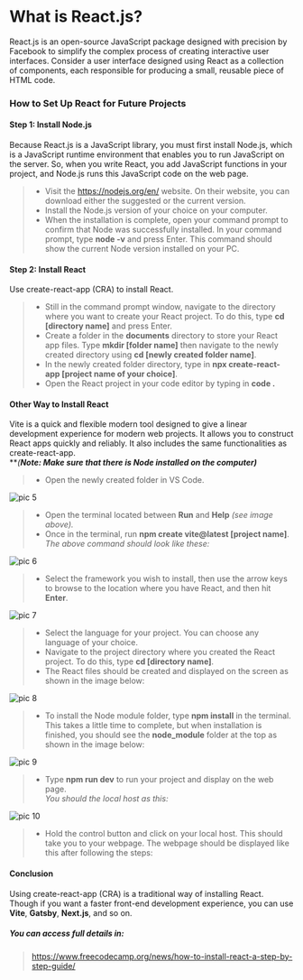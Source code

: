 # What is React.js?
React.js is an open-source JavaScript package designed with precision by Facebook to simplify the complex process of creating interactive user interfaces. Consider a user interface designed using React as a collection of components, each responsible for producing a small, reusable piece of HTML code.

### How to Set Up React  for Future Projects

#### Step 1: Install Node.js
Because React.js is a JavaScript library, you must first install Node.js, which is a JavaScript runtime environment that enables you to run JavaScript on the server. So, when you write React, you add JavaScript functions in your project, and Node.js runs this JavaScript code on the web page.

> - Visit the <https://nodejs.org/en/> website. On their website, you can download either the suggested or the current version.<br>
> - Install the Node.js version of your choice on your computer.<br>
> - When the installation is complete, open your command prompt to confirm that Node was successfully installed. In your command prompt, type **node -v** and press Enter. This command should show the current Node version installed on your PC.

#### Step 2: Install React
Use create-react-app (CRA) to install React.

> - Still in the command prompt window, navigate to the directory where you want to create your React project. To do this, type **cd [directory name]** and press Enter.<br>
> - Create a folder in the **documents** directory to store your React app files. Type **mkdir [folder name]** then navigate to the newly created directory using **cd [newly created folder name]**.<br>
> - In the newly created folder directory, type in **npx create-react-app [project name of your choice]**.<br>
> - Open the React project in your code editor by typing in **code .**

#### Other Way to Install React
Vite is a quick and flexible modern tool designed to give a linear development experience for modern web projects. It allows you to construct React apps quickly and reliably. It also includes the same functionalities as create-react-app.<br>
***(**Note: Make sure that there is Node installed on the computer)***

> - Open the newly created folder in VS Code.<br>

![pic 5](https://www.freecodecamp.org/news/content/images/2024/02/Vite_React---Visual-Studio-Code-2_2_2024-8_10_22-AM.png)<br>

> - Open the terminal located between **Run** and **Help** *(see image above).*<br>
> - Once in the terminal, run **npm create vite@latest [project name]**.<br>
*The above command should look like these:*<br>

![pic 6](https://www.freecodecamp.org/news/content/images/2024/02/Vite_React---Visual-Studio-Code-2_2_2024-8_30_00-AM.png)<br>

> - Select the framework you wish to install, then use the arrow keys to browse to the location where you have React, and then hit **Enter**.<br>

![pic 7](https://www.freecodecamp.org/news/content/images/2024/02/Vite_React---Visual-Studio-Code-2_2_2024-8_36_40-AM.png)<br>
> - Select the language for your project. You can choose any language of your choice.<br>
> - Navigate to the project directory where you created the React project. To do this, type **cd [directory name]**.<br>
> - The React files should be created and displayed on the screen as shown in the image below:<br>

![pic 8](https://www.freecodecamp.org/news/content/images/2024/02/Vite_React---Visual-Studio-Code-2_2_2024-8_49_58-AM.png)<br>
> - To install the Node module folder, type **npm install** in the terminal. This takes a little time to complete, but when installation is finished, you should see the **node_module** folder at the top as shown in the image below:<br>

![pic 9](https://www.freecodecamp.org/news/content/images/2024/02/Vite_React---Visual-Studio-Code-2_2_2024-9_02_48-AM.png)<br>
> -  Type **npm run dev** to run your project and display on the web page.<br>
*You should the local host as this:*<br>

![pic 10](https://www.freecodecamp.org/news/content/images/2024/02/vite.config.js---Vite_React---Visual-Studio-Code-2_2_2024-9_11_55-AM.png)<br>
> - Hold the control button and click on your local host. This should take you to your webpage. The webpage should be displayed like this after following the steps:<br>

#### Conclusion
Using create-react-app (CRA) is a traditional way of installing React. Though if you want a faster front-end development experience, you can use **Vite**, **Gatsby**, **Next.js**, and so on. 

##### You can access full details in:
> <https://www.freecodecamp.org/news/how-to-install-react-a-step-by-step-guide/>